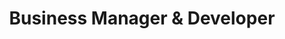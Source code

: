 ---
draft: false
name: "Andrei Popica"
title: "Business Manager & Developer"
avatar: {
    srcId: "andreiPopica",
    alt: "Andrei Popica"
}
publishDate: "2022-11-08 15:39"
---